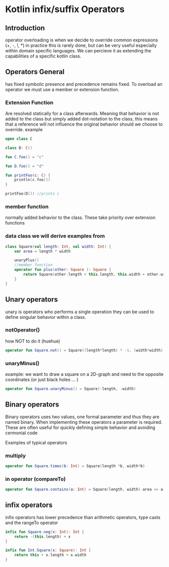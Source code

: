 # Kotlin infix/suffix Operators

## Introduction
operator overloading is when we decide to override common expressions (+, -, !, *) 
in practice this is rarely done, but can be very useful especially within domain specific languages.
We can percieve it as extending the capabilities of a specific kotlin class. 


## Operators General
has fixed symbolic presence and precedence remains fixed.
To overload an operator we must use a member or extension function.


### Extension Function
Are resolved statically for a class afterwards. Meaning that behavior is not added to the class but simply added dot-notation to the class, this means that a reference will not influence the original behavior should we choose to override. 
example
``` Kotlin
open class C

class D: C()

fun C.foo() = "c"

fun D.foo() = "d"

fun printFoo(c: C) {
    println(c.foo())
}

printFoo(D()) //prints c
```


### member function
normally added behavior to the class. These take priority over extension functions


### data class we will derive examples from
```kotlin
class Square(val length: Int, val width: Int) {
    var area = length * width

    unaryPlus()
    //member function    
    operator fun plus(other: Square ): Square {
        return Square(other.length + this.length, this.width + other.width)
    }
}

```

## Unary operators
unary is operators who performs a single operation they can be used to define singular behavior within a class.

### notOperator()
how NOT to do it (huehue)
```kotlin 
operator fun Square.not() = Square((length*length) * -1, (width*width) * -1)

```

### unaryMinus()
example: we want to draw a square on a 2D-graph and need to the opposite coordinates (or just black holes ... )
```Kotlin
operator fun Square.unaryMinus() = Square(-length, -width)

```



## Binary operators
Binary operators uses two values, one formal parameter and  thus they are named binary.
When implementing these operators a parameter is required.
These are often useful for quickly defining simple behavior and avoiding cermonial code

Examples of typical operators



### multiply
```Kotlin 
operator fun Square.times(b: Int) = Square(length *b, width*b)

```


### in operator (compareTo)
```Kotlin
operator fun Square.contains(a: Int) = Square(length, width).area <= a


```



## infix operators
infix operators has lower precedence than arithmetic operators, type casts and the rangeTo operator
```Kotlin
infix fun Square.neg(x: Int): Int {
    return -(this.length) + x
}

infix fun Int.Square(x: Square): Int {
    return this + x.length + x.width
}
```

